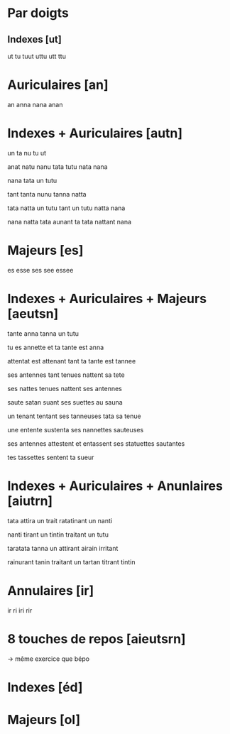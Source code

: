 # Par doigts

## Indexes [ut]
ut tu tuut uttu utt ttu

# Auriculaires [an]
an anna nana anan

# Indexes + Auriculaires [autn]
un ta nu tu ut

anat natu nanu tata tutu nata nana

nana tata un tutu

tant tanta nunu tanna natta

tata natta un tutu tant un tutu natta nana

nana natta tata aunant ta tata nattant nana

# Majeurs [es]
es esse ses see essee

# Indexes + Auriculaires + Majeurs [aeutsn]
tante anna tanna un tutu

tu es annette et ta tante est anna

attentat est attenant tant ta tante est tannee

ses antennes tant tenues nattent sa tete

ses nattes tenues nattent ses antennes

saute satan suant ses suettes au sauna

un tenant tentant ses tanneuses tata sa tenue

une entente sustenta ses nannettes sauteuses

ses antennes attestent et entassent ses statuettes sautantes

tes tassettes sentent ta sueur

# Indexes + Auriculaires + Anunlaires [aiutrn]
tata attira un trait ratatinant un nanti

nanti tirant un tintin traitant un tutu

taratata tanna un attirant airain irritant

rainurant tanin traitant un tartan titrant tintin

# Annulaires [ir]
ir ri iri rir

# 8 touches de repos [aieutsrn]
→ même exercice que bépo

# Indexes [éd]


# Majeurs [ol]